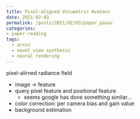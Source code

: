 ```yaml
---
title: Pixel-aligned Volumetric Avatars
date: 2021-02-03
permalink: /posts/2021/02/03/paper_pava/
categories:
- paper-reading
tags:
  - arxiv
  - novel view synthesis
  - neural rendering
---
```


pixel-alirned radiance field
- image -> feature
- query pixel feature and positional feature
  - seems google has done something similar...
- color correction: per camera bias and gain value
- background estimation